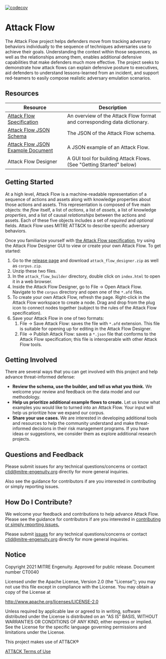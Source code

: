 [![codecov](https://codecov.io/gh/center-for-threat-informed-defense/attack-flow/branch/main/graph/badge.svg?token=MSGpc9mM6U)](https://codecov.io/gh/center-for-threat-informed-defense/attack-flow)

# Attack Flow
The Attack Flow project helps defenders move from tracking adversary behaviors individually to the sequence of techniques adversaries use to achieve their goals. Understanding the context within those sequences, as well as the relationships among them, enables additional defensive capabilities that make defenders much more effective. The project seeks to demonstrate how attack flows can explain defensive posture to executives, aid defenders to understand lessons-learned from an incident, and support red-teamers to easily compose realistic adversary emulation scenarios.

## Resources

| Resource | Description |
|----------|-------------|
| [Attack Flow Specification](/docs/attack-flow-schema.md) | An overview of the Attack Flow format and corresponding data dictionary. |
| [Attack Flow JSON Schema](/schema/attack-flow-2022-01-05-draft.json) | The JSON of the Attack Flow schema. |
| [Attack Flow JSON Example Document](/schema/attack-flow-example.json) | A JSON example of an Attack Flow. |
| Attack Flow Designer | A GUI tool for building Attack Flows. (See "Getting Started" below)|

## Getting Started
At a high level, Attack Flow is a machine-readable representation of a sequence of actions and assets along with knowledge properties about those actions and assets. This representation is composed of five main objects: the *flow* itself, a list of *actions*, a list of *assets*, a list of knowledge *properties*, and a list of causal *relationships* between the actions and assets. Each of these five objects includes a set of *required* and *optional* fields. Attack Flow uses MITRE ATT&CK to describe specific adversary behaviors.

Once you familiarize yourself with [the Attack Flow specification](/docs/attack-flow-schema.md), try using the
Attack Flow Designer GUI to view or create your own Attack Flow. To get started:

1. Go to the [release page](https://github.com/center-for-threat-informed-defense/attack-flow/releases) and
   download `attack_flow_designer.zip` as well as `corpus.zip`.
2. Unzip these two files.
3. In the `attack_flow_builder` directory, double click on `index.html` to open it in a web browser.
4. Inside the Attack Flow Designer, go to File → Open Attack Flow. Navigate to the `corpus` directory and
   open one of the `*.afd` files.
5. To create your own Attack Flow, refresh the page. Right-click in the Attack Flow workspace to create a
   node. Drag and drop from the plug icon to connect nodes together (subject to the rules of the Attack Flow
   specification).
6. Save your Attack Flow in one of two formats:
    1. File → Save Attack Flow: saves the file with `*.afd` extension. This file is suitable for opening up
       for editing in the Attack Flow Designer.
    2. File → Publish Attack Flow: saves a `*.json` file that conforms to the Attack Flow specification; this
       file is interoperable with other Attack Flow tools.

## Getting Involved
There are several ways that you can get involved with this project and help advance threat-informed defense: 
- **Review the schema, use the builder, and tell us what you think.**  We welcome your review and feedback on the data model and our methodology.
- **Help us prioritize additional example flows to create.** Let us know what examples you would like to turned into an Attack Flow. Your input will help us prioritize how we expand our corpus.
- **Share your use cases.** We are interested in developing additional tools and resources to help the community understand and make threat-informed decisions in their risk management programs. If you have ideas or suggestions, we consider them as explore additional research projects. 

## Questions and Feedback
Please submit issues for any technical questions/concerns or contact ctid@mitre-engenuity.org directly for more general inquiries.

Also see the guidance for contributors if are you interested in contributing or simply reporting issues.

## How Do I Contribute?
We welcome your feedback and contributions to help advance Attack Flow. Please see the guidance for
contributors if are you interested in [contributing or simply reporting issues.](/CONTRIBUTING.md)

Please submit [issues](https://github.com/center-for-threat-informed-defense/attack-flow/issues) for any
technical questions/concerns or contact ctid@mitre-engenuity.org directly for more general inquiries.

## Notice
Copyright 2021 MITRE Engenuity. Approved for public release. Document number CT0040

Licensed under the Apache License, Version 2.0 (the "License"); you may not use this file except in compliance with the License. You may obtain a copy of the License at

http://www.apache.org/licenses/LICENSE-2.0

Unless required by applicable law or agreed to in writing, software distributed under the License is distributed on an "AS IS" BASIS, WITHOUT WARRANTIES OR CONDITIONS OF ANY KIND, either express or implied. See the License for the specific language governing permissions and limitations under the License.

This project makes use of ATT&CK®

[ATT&CK Terms of Use](https://attack.mitre.org/resources/terms-of-use/)
